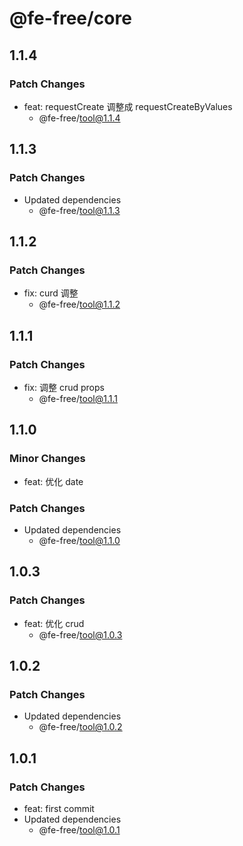 # @fe-free/core

## 1.1.4

### Patch Changes

- feat: requestCreate 调整成 requestCreateByValues
  - @fe-free/tool@1.1.4

## 1.1.3

### Patch Changes

- Updated dependencies
  - @fe-free/tool@1.1.3

## 1.1.2

### Patch Changes

- fix: curd 调整
  - @fe-free/tool@1.1.2

## 1.1.1

### Patch Changes

- fix: 调整 crud props
  - @fe-free/tool@1.1.1

## 1.1.0

### Minor Changes

- feat: 优化 date

### Patch Changes

- Updated dependencies
  - @fe-free/tool@1.1.0

## 1.0.3

### Patch Changes

- feat: 优化 crud
  - @fe-free/tool@1.0.3

## 1.0.2

### Patch Changes

- Updated dependencies
  - @fe-free/tool@1.0.2

## 1.0.1

### Patch Changes

- feat: first commit
- Updated dependencies
  - @fe-free/tool@1.0.1
